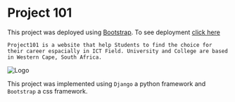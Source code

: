 # Project 101

This project was deployed using [Bootstrap](https://getbootstrap.com/). 
To see deployment [click here](https://project101.netlify.app/)

```Project101 is a website that help Students to find the choice for their career espacially in ICT Field. University and College are based in Western Cape, South Africa.```

![Logo](university/templates/logo.png)

This project was implemented using ```Django``` a python framework and ```Bootstrap``` a css framework.




